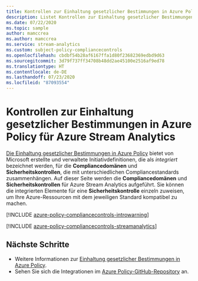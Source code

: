 ```yaml
---
title: Kontrollen zur Einhaltung gesetzlicher Bestimmungen in Azure Policy für Azure Stream Analytics
description: Listet Kontrollen zur Einhaltung gesetzlicher Bestimmungen auf, die für Azure Policy für Azure Stream Analytics verfügbar sind. Diese integrierten Richtliniendefinitionen bieten allgemeine Ansätze für die Verwaltung der Compliance Ihrer Azure-Ressourcen.
ms.date: 07/22/2020
ms.topic: sample
author: mamccrea
ms.author: mamccrea
ms.service: stream-analytics
ms.custom: subject-policy-compliancecontrols
ms.openlocfilehash: cbdbf54b28af6167ffa1d80f23682369edbd9d63
ms.sourcegitcommit: 3d79f737ff34708b48dd2ae45100e2516af9ed78
ms.translationtype: HT
ms.contentlocale: de-DE
ms.lasthandoff: 07/23/2020
ms.locfileid: "87093554"
---
```

# <a name="azure-policy-regulatory-compliance-controls-for-azure-stream-analytics"></a>Kontrollen zur Einhaltung gesetzlicher Bestimmungen in Azure Policy für Azure Stream Analytics

[Die Einhaltung gesetzlicher Bestimmungen in Azure Policy](../governance/policy/concepts/regulatory-compliance.md) bietet von Microsoft erstellte und verwaltete Initiativdefinitionen, die als _integriert_ bezeichnet werden, für die **Compliancedomänen** und **Sicherheitskontrollen**, die mit unterschiedlichen Compliancestandards zusammenhängen. Auf dieser Seite werden die **Compliancedomänen** und **Sicherheitskontrollen** für Azure Stream Analytics aufgeführt. Sie können die integrierten Elemente für eine **Sicherheitskontrolle** einzeln zuweisen, um Ihre Azure-Ressourcen mit dem jeweiligen Standard kompatibel zu machen.

[!INCLUDE [azure-policy-compliancecontrols-introwarning](../../includes/policy/standards/intro-warning.md)]

[!INCLUDE [azure-policy-compliancecontrols-streamanalytics](../../includes/policy/standards/byrp/microsoft.streamanalytics.md)]

## <a name="next-steps"></a>Nächste Schritte

- Weitere Informationen zur [Einhaltung gesetzlicher Bestimmungen in Azure Policy](../governance/policy/concepts/regulatory-compliance.md).
- Sehen Sie sich die Integrationen im [Azure Policy-GitHub-Repository](https://github.com/Azure/azure-policy) an.